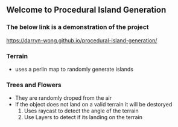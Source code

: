 ## Welcome to Procedural Island Generation

### The below link is a demonstration of the project
https://darryn-wong.github.io/procedural-island-generation/

### Terrain 
- uses a perlin map to randomly generate islands

### Trees and Flowers
- They are randomly droped from the air
- If the object does not land on a valid terrain it will be destoryed
  1. Uses raycast to detect the angle of the terrain 
  2. Use Layers to detect if its landing on the terrain
 
